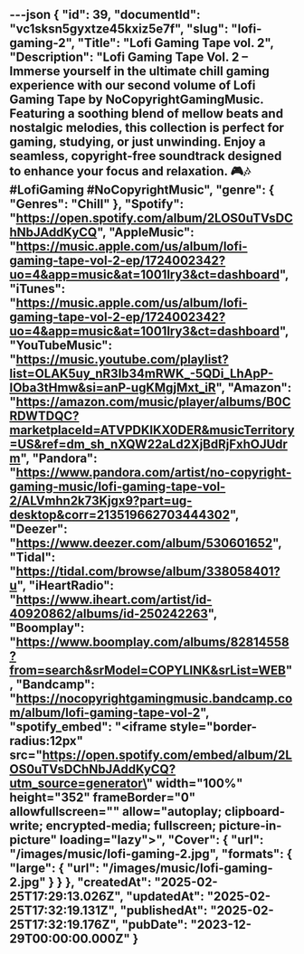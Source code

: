 ---json
{
  "id": 39,
  "documentId": "vc1sksn5gyxtze45kxiz5e7f",
  "slug": "lofi-gaming-2",
  "Title": "Lofi Gaming Tape vol. 2",
  "Description": "Lofi Gaming Tape Vol. 2 – Immerse yourself in the ultimate chill gaming experience with our second volume of Lofi Gaming Tape by NoCopyrightGamingMusic. Featuring a soothing blend of mellow beats and nostalgic melodies, this collection is perfect for gaming, studying, or just unwinding. Enjoy a seamless, copyright-free soundtrack designed to enhance your focus and relaxation. 🎮🎶 #LofiGaming #NoCopyrightMusic",
  "genre": {
    "Genres": "Chill"
  },
  "Spotify": "https://open.spotify.com/album/2LOS0uTVsDChNbJAddKyCQ",
  "AppleMusic": "https://music.apple.com/us/album/lofi-gaming-tape-vol-2-ep/1724002342?uo=4&app=music&at=1001lry3&ct=dashboard",
  "iTunes": "https://music.apple.com/us/album/lofi-gaming-tape-vol-2-ep/1724002342?uo=4&app=music&at=1001lry3&ct=dashboard",
  "YouTubeMusic": "https://music.youtube.com/playlist?list=OLAK5uy_nR3Ib34mRWK_-5QDi_LhApP-IOba3tHmw&si=anP-ugKMgjMxt_iR",
  "Amazon": "https://amazon.com/music/player/albums/B0CRDWTDQC?marketplaceId=ATVPDKIKX0DER&musicTerritory=US&ref=dm_sh_nXQW22aLd2XjBdRjFxhOJUdrm",
  "Pandora": "https://www.pandora.com/artist/no-copyright-gaming-music/lofi-gaming-tape-vol-2/ALVmhn2k73Kjgx9?part=ug-desktop&corr=213519662703444302",
  "Deezer": "https://www.deezer.com/album/530601652",
  "Tidal": "https://tidal.com/browse/album/338058401?u",
  "iHeartRadio": "https://www.iheart.com/artist/id-40920862/albums/id-250242263",
  "Boomplay": "https://www.boomplay.com/albums/82814558?from=search&srModel=COPYLINK&srList=WEB",
  "Bandcamp": "https://nocopyrightgamingmusic.bandcamp.com/album/lofi-gaming-tape-vol-2",
  "spotify_embed": "<iframe style=\"border-radius:12px\" src=\"https://open.spotify.com/embed/album/2LOS0uTVsDChNbJAddKyCQ?utm_source=generator\" width=\"100%\" height=\"352\" frameBorder=\"0\" allowfullscreen=\"\" allow=\"autoplay; clipboard-write; encrypted-media; fullscreen; picture-in-picture\" loading=\"lazy\"></iframe>",
  "Cover": {
    "url": "/images/music/lofi-gaming-2.jpg",
    "formats": {
      "large": {
        "url": "/images/music/lofi-gaming-2.jpg"
      }
    }
  },
  "createdAt": "2025-02-25T17:29:13.026Z",
  "updatedAt": "2025-02-25T17:32:19.131Z",
  "publishedAt": "2025-02-25T17:32:19.176Z",
  "pubDate": "2023-12-29T00:00:00.000Z"
}
---
